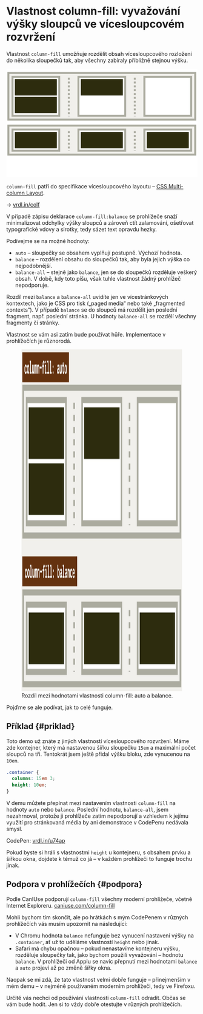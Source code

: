# Vlastnost column-fill: vyvažování výšky sloupců ve vícesloupcovém rozvržení

Vlastnost `column-fill` umožňuje rozdělit obsah vícesloupcového rozložení do několika sloupečků tak, aby všechny zabíraly přibližně stejnou výšku.

<div class="book-index" data-book-index="column-fill"></div>

<div class="connected" markdown="1">

![CSS vlastnost column-fill](../dist/images/small/vdlayout/css-multicol-fill-scheme.jpg)

<div class="web-only" markdown="1">

`column-fill` patří do specifikace vícesloupcového layoutu – [CSS Multi-column Layout](css-multicolumn.md).

</div>

<div class="ebook-only" markdown="1">

→ [vrdl.in/colf](https://www.vzhurudolu.cz/prirucka/css-multicol-fill)

</div>

</div>

V případě zápisu deklarace `column-fill:balance` se prohlížeče snaží minimalizovat odchylky výšky sloupců a zároveň ctít zalamování, ošetřovat typografické vdovy a sirotky, tedy sázet text opravdu hezky.

Podívejme se na možné hodnoty:

- `auto` – sloupečky se obsahem vyplňují postupně. Výchozí hodnota.
- `balance` – rozdělení obsahu do sloupečků tak, aby byla jejich výška co nejpodobnější.
- `balance-all` – stejně jako `balance`, jen se do sloupečků rozděluje veškerý obsah. V době, kdy toto píšu, však tuhle vlastnost žádný prohlížeč nepodporuje.

Rozdíl mezi `balance` a `balance-all` uvidíte jen ve vícestránkových kontextech, jako je CSS pro tisk („paged media“ nebo také „fragmented contexts“). V případě `balance` se do sloupců má rozdělit jen poslední fragment, např. poslední stránka. U hodnoty `balance-all` se rozdělí všechny fragmenty či stránky.

<!-- AdSnippet -->

Vlastnost se vám asi zatím bude používat hůře. Implementace v prohlížečích je různorodá.

<figure class="figure-thirds">
<img src="../dist/images/original/vdlayout/css-multicol-fill.jpg" width="1600" height="900" alt="CSS vlastnost column-fill">
<figcaption markdown="1">
Rozdíl mezi hodnotami vlastnosti column-fill: auto a balance.
</figcaption>
</figure>

Pojďme se ale podívat, jak to celé funguje.

## Příklad {#priklad}

Toto demo už znáte z jiných vlastností vícesloupcového rozvržení. Máme zde kontejner, který má nastavenou šířku sloupečku `15em` a maximální počet sloupců na tři. Tentokrát jsem ještě přidal výšku bloku, zde vynucenou na `10em`.

```css
.container {
  columns: 15em 3;
  height: 10em;
}
```

V demu můžete přepínat mezi nastavením vlastnosti `column-fill` na hodnoty `auto` nebo `balance`. Poslední hodnotu, `balance-all`, jsem nezahrnoval, protože ji prohlížeče zatím nepodporují a vzhledem k jejímu využití pro stránkovaná média by ani demonstrace v CodePenu nedávala smysl.

CodePen: [vrdl.in/u74ap](https://codepen.io/machal/pen/PoGEadq?editors=1000)

Pokud byste si hráli s vlastnostmi `height` u kontejneru, s obsahem prvku a šířkou okna, dojdete k témuž co já – v každém prohlížeči to funguje trochu jinak.

## Podpora v prohlížečích {#podpora}

Podle CanIUse podporují `column-fill` všechny moderní prohlížeče, včetně Internet Exploreru. [caniuse.com/column-fill](https://caniuse.com/?search=column-fill)

Mohli bychom tím skončit, ale po hrátkách s mým CodePenem v různých prohlížečích vás musím upozornit na následující:

- V Chromu hodnota `balance` nefunguje bez vynucení nastavení výšky na `.container`, ať už to uděláme vlastností `height` nebo jinak.
- Safari má chybu opačnou – pokud nenastavíme kontejneru výšku, rozděluje sloupečky tak, jako bychom použili vyvažování – hodnotu `balance`. V prohlížeči od Applu se navíc přepnutí mezi hodnotami `balance` a `auto` projeví až po změně šířky okna.

Naopak se mi zdá, že tato vlastnost velmi dobře funguje – přinejmenším v mém demu – v nejméně používaném moderním prohlížeči, tedy ve Firefoxu.

Určitě vás nechci od používání vlastnosti `column-fill` odradit. Občas se vám bude hodit. Jen si to vždy dobře otestujte v různých prohlížečích.

<!-- AdSnippet -->
